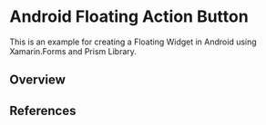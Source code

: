 # Android Floating Action Button

This is an example for creating a Floating Widget in Android using Xamarin.Forms and Prism Library.

## Overview

## References
